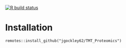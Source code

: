 <!-- badges: start -->
  [![R build status](https://github.com/jgockley62/TMT_Proteomics/workflows/R-CMD-check/badge.svg)](https://github.com/jgockley62/TMT_Proteomics/actions)
<!-- badges: end -->
# Installation 
`remotes::install_github("jgockley62/TMT_Proteomics")`


